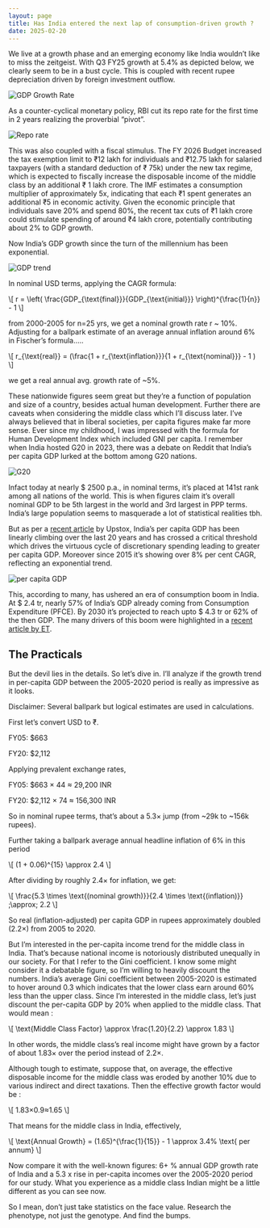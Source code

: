 ```yaml
---
layout: page
title: Has India entered the next lap of consumption-driven growth ?
date: 2025-02-20
---
```



We live at a growth phase and an emerging economy like India wouldn’t like to miss the zeitgeist. With Q3 FY25 growth at 5.4% as depicted below, we clearly seem to be in a bust cycle. This is coupled with recent rupee depreciation driven by foreign investment outflow.

![GDP Growth Rate](https://i.imgur.com/vA7suPP.png)

As a counter-cyclical monetary policy, RBI cut its repo rate for the first time in 2 years realizing the proverbial “pivot”.

![Repo rate](https://i.imgur.com/7OCDJaF.png)

This was also coupled with a fiscal stimulus. The FY 2026 Budget increased the tax exemption limit to ₹12 lakh for individuals and ₹12.75 lakh for salaried taxpayers (with a standard deduction of ₹ 75k) under the new tax regime, which is expected to fiscally increase the disposable income of the middle class by an additional ₹ 1 lakh crore. The IMF estimates a consumption multiplier of approximately 5x, indicating that each ₹1 spent generates an additional ₹5 in economic activity. Given the economic principle that individuals save 20% and spend 80%, the recent tax cuts of ₹1 lakh crore could stimulate spending of around ₹4 lakh crore, potentially contributing about 2% to GDP growth.

Now India’s GDP growth since the turn of the millennium has been exponential.

![GDP trend](https://i.imgur.com/Gx9YuGk.png)

In nominal USD terms, applying the CAGR formula:

\\[
r = \left( \frac{GDP_{\text{final}}}{GDP_{\text{initial}}} \right)^{\frac{1}{n}} - 1
\\]

from 2000-2005 for n=25 yrs, we get a nominal growth rate r ~ 10%. Adjusting for a ballpark estimate of an average annual inflation around 6% in Fischer’s formula…..

\\[ r_{\text{real}} = (\frac{1 + r_{\text{inflation}}}{1 + r_{\text{nominal}}} - 1 ) \\]
 
we get a real annual avg. growth rate of ~5%.

These nationwide figures seem great but they’re a function of population and size of a country, besides actual human development. Further there are caveats when considering the middle class which I’ll discuss later. I’ve always believed that in liberal societies, per capita figures make far more sense. Ever since my childhood, I was impressed with the formula for Human Development Index which included GNI per capita. I remember when India hosted G20 in 2023, there was a debate on Reddit that India’s per capita GDP lurked at the bottom among G20 nations.

![G20](https://i.imgur.com/Pe75xhu.jpeg)

Infact today at nearly $ 2500 p.a., in nominal terms, it’s placed at 141st rank among all nations of the world. This is when figures claim it’s overall nominal GDP to be 5th largest in the world and 3rd largest in PPP terms. India’s large population seems to masquerade a lot of statistical realities tbh.

But as per a [recent article](https://upstox.com/news/upstox-originals/investing/india-s-discretionary-spending-boom-lessons-from-the-usa-and-china/article-145469/) by Upstox, India’s per capita GDP has been linearly climbing over the last 20 years and has crossed a critical threshold which drives the virtuous cycle of discretionary spending leading to greater per capita GDP. Moreover since 2015 it’s showing over 8% per cent CAGR, reflecting an exponential trend.

![per capita GDP](https://i.imgur.com/rFeGjfL.png)

This, according to many, has ushered an era of consumption boom in India. At $ 2.4 tr, nearly 57% of India’s GDP already coming from Consumption Expenditure (PFCE). By 2030 it’s projected to reach upto $ 4.3 tr or 62% of the then GDP. The many drivers of this boom were highlighted in a [recent article by ET](https://economictimes.indiatimes.com/news/india/indias-consumer-market-to-become-worlds-second-largest-by-2030-report/articleshow/117721641.cms?from=mdr).

## The Practicals

But the devil lies in the details. So let’s dive in. I’ll analyze if the growth trend in per-capita GDP between the 2005-2020 period is really as impressive as it looks.

Disclaimer: Several ballpark but logical estimates are used in calculations.

First let’s convert USD to ₹.

FY05: $663

FY20: $2,112

Applying prevalent exchange rates,

FY05: $663 × 44 ≈ 29,200 INR

FY20: $2,112 × 74 ≈ 156,300 INR

So in nominal rupee terms, that’s about a 5.3× jump (from ~29k to ~156k rupees).

Further taking a ballpark average annual headline inflation of 6% in this period

\\[ (1 + 0.06)^{15} \approx 2.4 \\]

After dividing by roughly 2.4× for inflation, we get:

\\[ \frac{5.3 \times \text{(nominal growth)}}{2.4 \times \text{(inflation)}} \;\approx\; 2.2 \\]
 
So real (inflation-adjusted) per capita GDP in rupees approximately doubled (2.2×) from 2005 to 2020.

But I’m interested in the per-capita income trend for the middle class in India. That’s because national income is notoriously distributed unequally in our society. For that I refer to the Gini coefficient. I know some might consider it a debatable figure, so I’m willing to heavily discount the numbers. India’s average Gini coefficient between 2005-2020 is estimated to hover around 0.3 which indicates that the lower class earn around 60% less than the upper class. Since I’m interested in the middle class, let’s just discount the per-capita GDP by 20% when applied to the middle class. That would mean :

\\[ \text{Middle Class Factor}  \approx \frac{1.20}{2.2} \approx 1.83 \\] 
 
In other words, the middle class’s real income might have grown by a factor of about 1.83× over the period instead of 2.2×.

Although tough to estimate, suppose that, on average, the effective disposable income for the middle class was eroded by another 10% due to various indirect and direct taxations. Then the effective growth factor would be :

\\[ 1.83×0.9≈1.65 \\]

That means for the middle class in India, effectively,

 \\[ \text{Annual Growth} = (1.65)^{\frac{1}{15}} - 1 \approx 3.4\% \text{ per annum} \\]
 
Now compare it with the well-known figures: 6+ % annual GDP growth rate of India and a 5.3 x rise in per-capita incomes over the 2005-2020 period for our study. What you experience as a middle class Indian might be a little different as you can see now.

So I mean, don’t just take statistics on the face value. Research the phenotype, not just the genotype. And find the bumps.
